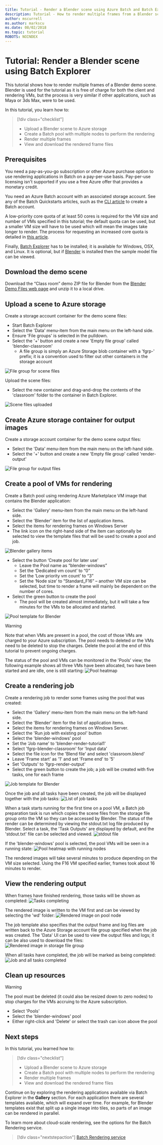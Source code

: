 ```yaml
---
title: Tutorial - Render a Blender scene using Azure Batch and Batch Explorer
description: Tutorial - How to render multiple frames from a Blender scene using Azure Batch and the Batch Explorer client application
author: mscurrell
ms.author: markscu
ms.date: 08/02/2018
ms.topic: tutorial
ROBOTS: NOINDEX
---
```


# Tutorial: Render a Blender scene using Batch Explorer

This tutorial shows how to render multiple frames of a Blender demo scene. Blender is used for the tutorial as it is free of charge for both the client and rendering VMs, but the process is very similar if other applications, such as Maya or 3ds Max, were to be used.

In this tutorial, you learn how to:
> [!div class="checklist"]
> * Upload a Blender scene to Azure storage
> * Create a Batch pool with multiple nodes to perform the rendering
> * Render multiple frames
> * View and download the rendered frame files

## Prerequisites

You need a pay-as-you-go subscription or other Azure purchase option to use rendering applications in Batch on a pay-per-use basis. Pay-per-use licensing isn't supported if you use a free Azure offer that provides a monetary credit.

You need an Azure Batch account with an associated storage account.  See any of the Batch Quickstarts articles, such as the [CLI article](./quick-create-cli.md) to create a Batch account.

A low-priority core quota of at least 50 cores is required for the VM size and number of VMs specified in this tutorial; the default quota can be used, but a smaller VM size will have to be used which will mean the images take longer to render. The process for requesting an increased core quota is detailed in [this article](./batch-quota-limit.md).

Finally, [Batch Explorer](https://azure.github.io/BatchExplorer/) has to be installed; it is available for Windows, OSX, and Linux. It is optional, but if [Blender](https://www.blender.org/download/) is installed then the sample model file can be viewed.

## Download the demo scene

Download the “Class room” demo ZIP file for Blender from the [Blender Demo Files web page](https://www.blender.org/download/demo-files/) and unzip it to a local drive.

## Upload a scene to Azure storage

Create a storage account container for the demo scene files:

* Start Batch Explorer
* Select the 'Data' menu-item from the main menu on the left-hand side.
* Ensure 'File groups' is selected in the pulldown.
* Select the '+' button and create a new 'Empty file group' called 'blender-classroom'
  * A file group is simply an Azure Storage blob container with a 'fgrp-' prefix; it is a convention used to filter out other containers in the storage account

![File group for scene files](./media/tutorial-rendering-batchexplorer-blender/batch_explorer_scene_filegroup.png)

Upload the scene files:

* Select the new container and drag-and-drop the contents of the 'classroom' folder to the container in Batch Explorer.

![Scene files uploaded](./media/tutorial-rendering-batchexplorer-blender/batch_explorer_scene_filegroup_uploaded.png)

## Create Azure storage container for output images

Create a storage account container for the demo scene output files:

* Select the 'Data' menu-item from the main menu on the left-hand side.
* Select the '+' button and create a new 'Empty file group' called 'render-output'

![File group for output files](./media/tutorial-rendering-batchexplorer-blender/batch_explorer_output_filegroup.png)

## Create a pool of VMs for rendering

Create a Batch pool using rendering Azure Marketplace VM image that contains the Blender application:

* Select the 'Gallery' menu-item from the main menu on the left-hand side.
* Select the 'Blender' item for the list of application items.
* Select the items for rendering frames on Windows Server
* The link icon on the right-hand side of the item can optionally be selected to view the template files that will be used to create a pool and job.

![Blender gallery items](./media/tutorial-rendering-batchexplorer-blender/batch_explorer_gallery_item.png)

* Select the button ‘Create pool for later use’
  * Leave the Pool name as “blender-windows”
  * Set the ‘Dedicated vm count’ to “0”
  * Set the ‘Low priority vm count’ to “3”
  * Set the ‘Node size’ to “Standard_F16” – another VM size can be selected, but time to render a frame will mainly be dependent on the number of cores.
* Select the green button to create the pool
  * The pool will be created almost immediately, but it will take a few minutes for the VMs to be allocated and started.

![Pool template for Blender](./media/tutorial-rendering-batchexplorer-blender/batch_explorer_pool_template.png)

> [!WARNING]
> Note that when VMs are present in a pool, the cost of those VMs are charged to your Azure subscription. The pool needs to deleted or the VMs need to be deleted to stop the charges. Delete the pool at the end of this tutorial to prevent ongoing charges.

The status of the pool and VMs can be monitored in the 'Pools' view; the following example shows all three VMs have been allocated, two have been started and are idle, one is still starting:
![Pool heatmap](./media/tutorial-rendering-batchexplorer-blender/batch_explorer_pool_heatmap.png)

## Create a rendering job

Create a rendering job to render some frames using the pool that was created:

* Select the 'Gallery' menu-item from the main menu on the left-hand side.
* Select the 'Blender' item for the list of application items.
* Select the items for rendering frames on Windows Server.
* Select the 'Run job with existing pool' button
* Select the 'blender-windows' pool
* Set the 'Job name' to 'blender-render-tutorial1'
* Select 'fgrp-blender-classroom' for 'Input data'
* Select the file icon for the 'Blend file' and select 'classroom.blend'
* Leave 'Frame start' as '1' and set 'Frame end' to '5'
* Set 'Outputs' to 'fgrp-render-output'
* Select the green button to create the job; a job will be created with five tasks, one for each frame

![Job template for Blender](./media/tutorial-rendering-batchexplorer-blender/batch_explorer_job_template.png)

Once the job and all tasks have been created, the job will be displayed together with the job tasks:
![List of job tasks](./media/tutorial-rendering-batchexplorer-blender/batch_explorer_task_list.png)

When a task starts running for the first time on a pool VM, a Batch job preparation task is run which copies the scene files from the storage file group onto the VM so they can be accessed by Blender.
The status of the render can be determined by viewing the stdout.txt log file produced by Blender.  Select a task, the 'Task Outputs' are displayed by default, and the 'stdout.txt' file can be selected and viewed.
![stdout file](./media/tutorial-rendering-batchexplorer-blender/batch_explorer_stdout.png)

If the 'blender-windows' pool is selected, the pool VMs will be seen in a running state:
![Pool heatmap with running nodes](./media/tutorial-rendering-batchexplorer-blender/batch_explorer_pool_heatmap_running.png)

The rendered images will take several minutes to produce depending on the VM size selected.  Using the F16 VM specified earlier, frames took about 16 minutes to render.

## View the rendering output

When frames have finished rendering, those tasks will be shown as completed:
![Tasks completing](./media/tutorial-rendering-batchexplorer-blender/batch_explorer_tasks_complete.png)

The rendered image is written to the VM first and can be viewed by selecting the 'wd' folder:
![Rendered image on pool node](./media/tutorial-rendering-batchexplorer-blender/batch_explorer_output_image.png)

The job template also specifies that the output frame and log files are written back to the Azure Storage account file group specified when the job was created.  The 'Data' UI can be used to view the output files and logs; it can be also used to download the files:
![Rendered image in storage file group](./media/tutorial-rendering-batchexplorer-blender/batch_explorer_output_image_storage.png)

When all tasks have completed, the job will be marked as being completed:
![Job and all tasks completed](./media/tutorial-rendering-batchexplorer-blender/batch_explorer_job_alltasks_complete.png)

## Clean up resources

> [!WARNING]
> The pool must be deleted (it could also be resized down to zero nodes) to stop charges for the VMs accruing to the Azure subscription.

* Select 'Pools'
* Select the 'blender-windows' pool
* Either right-click and 'Delete' or select the trash can icon above the pool

## Next steps

In this tutorial, you learned how to:

> [!div class="checklist"]
> * Upload a Blender scene to Azure storage
> * Create a Batch pool with multiple nodes to perform the rendering
> * Render multiple frames
> * View and download the rendered frame files

Continue on by exploring  the rendering applications available via Batch Explorer in the **Gallery** section. For each application there are several templates available, which will expand over time. For example, for Blender templates exist that split up a single image into tiles, so parts of an image can be rendered in parallel.

To learn more about cloud-scale rendering, see the options for the Batch Rendering service.

> [!div class="nextstepaction"]
> [Batch Rendering service](batch-rendering-service.md)
